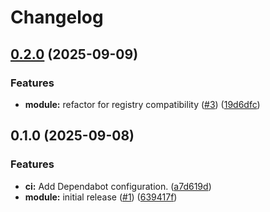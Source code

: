 # Changelog

## [0.2.0](https://github.com/gocloudLa/terraform-aws-standard-platform/compare/v0.1.0...v0.2.0) (2025-09-09)


### Features

* **module:** refactor for registry compatibility ([#3](https://github.com/gocloudLa/terraform-aws-standard-platform/issues/3)) ([19d6dfc](https://github.com/gocloudLa/terraform-aws-standard-platform/commit/19d6dfc9ea734b8b3bd0db1df4f0774b37f75bc4))

## 0.1.0 (2025-09-08)


### Features

* **ci:** Add Dependabot configuration. ([a7d619d](https://github.com/gocloudLa/terraform-aws-standard-platform/commit/a7d619d6a970c479e4bef2aa94999e567c94d2c6))
* **module:** initial release ([#1](https://github.com/gocloudLa/terraform-aws-standard-platform/issues/1)) ([639417f](https://github.com/gocloudLa/terraform-aws-standard-platform/commit/639417f0a1f231074de8e019d1dcf6d9e0392ee5))
